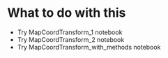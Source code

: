 # What to do with this

* Try MapCoordTransform_1 notebook
* Try MapCoordTransform_2 notebook
* Try MapCoordTransform_with_methods notebook

